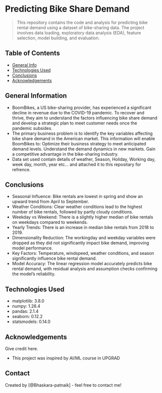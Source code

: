 # Predicting Bike Share Demand
> This repository contains the code and analysis for predicting bike rental demand using a dataset of bike-sharing data. The project involves data loading, exploratory data analysis (EDA), feature selection, model building, and evaluation. 


## Table of Contents
* [General Info](#general-information)
* [Technologies Used](#technologies-used)
* [Conclusions](#conclusions)
* [Acknowledgements](#acknowledgements)

<!-- You can include any other section that is pertinent to your problem -->

## General Information
- BoomBikes, a US bike-sharing provider, has experienced a significant decline in revenue due to the COVID-19 pandemic. To recover and thrive, they aim to understand the factors influencing bike share demand and develop a strategic plan to meet customer needs once the pandemic subsides.
- The primary business problem is to identify the key variables affecting bike share demand in the American market. This information will enable BoomBikes to:
Optimize their business strategy to meet anticipated demand levels.
Understand the demand dynamics in new markets.
Gain a competitive advantage in the bike-sharing industry.
- Data set used contain details of weather, Season, Holiday, Working day, week day, month, year etc... and attached it to this repositary for refrence.

<!-- You don't have to answer all the questions - just the ones relevant to your project. -->

## Conclusions
- Seasonal Influence: Bike rentals are lowest in spring and show an upward trend from April to September.
- Weather Conditions: Clear weather conditions lead to the highest number of bike rentals, followed by partly cloudy conditions.
- Weekday vs Weekend: There is a slightly higher median of bike rentals on weekdays compared to weekends.
- Yearly Trends: There is an increase in median bike rentals from 2018 to 2019.
- Dimensionality Reduction: The workingday and weekday variables were dropped as they did not significantly impact bike demand, improving model performance.
- Key Factors: Temperature, windspeed, weather conditions, and season significantly influence bike rental demand.
- Model Accuracy: The linear regression model accurately predicts bike rental demand, with residual analysis and assumption checks confirming the model’s reliability.

<!-- You don't have to answer all the questions - just the ones relevant to your project. -->


## Technologies Used
- matplotlib: 3.8.0
- numpy: 1.26.4
- pandas: 2.1.4
- seaborn: 0.12.2
- statsmodels: 0.14.0

<!-- As the libraries versions keep on changing, it is recommended to mention the version of library used in this project -->

## Acknowledgements
Give credit here.
- This project was inspired by AI/ML course in UPGRAD

## Contact
Created by [@Bhaskara-patnaik] - feel free to contact me!


<!-- Optional -->
<!-- ## License -->
<!-- This project is open source and available under the [... License](). -->

<!-- You don't have to include all sections - just the one's relevant to your project -->
